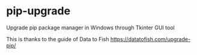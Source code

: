 # pip-upgrade
Upgrade pip package manager in Windows through Tkinter GUI tool

This is thanks to the guide of Data to Fish 
https://datatofish.com/upgrade-pip/
